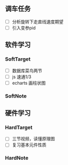 ## 调车任务

- [ ] 分析旋转下走直线速度期望
- [ ] 引入变参pid

## 软件学习

### SoftTarget

- [ ] 数据库菜鸟两节
- [ ] js 速通1/3
- [ ] echarts 画柱状图

### SoftNote


## 硬件学习

### HardTarget

- [ ] 三节视频，读懂原理图
- [ ] 复习基本元件性质

### HardNote